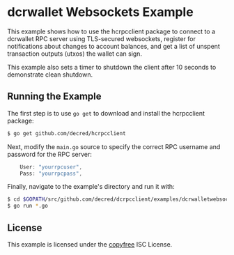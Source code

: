 dcrwallet Websockets Example
============================

This example shows how to use the hcrpcclient package to connect to a dcrwallet
RPC server using TLS-secured websockets, register for notifications about
changes to account balances, and get a list of unspent transaction outputs
(utxos) the wallet can sign.

This example also sets a timer to shutdown the client after 10 seconds to
demonstrate clean shutdown.

## Running the Example

The first step is to use `go get` to download and install the hcrpcclient
package:

```bash
$ go get github.com/decred/hcrpcclient
```

Next, modify the `main.go` source to specify the correct RPC username and
password for the RPC server:

```Go
	User: "yourrpcuser",
	Pass: "yourrpcpass",
```

Finally, navigate to the example's directory and run it with:

```bash
$ cd $GOPATH/src/github.com/decred/dcrpcclient/examples/dcrwalletwebsockets
$ go run *.go
```

## License

This example is licensed under the [copyfree](http://copyfree.org) ISC License.
